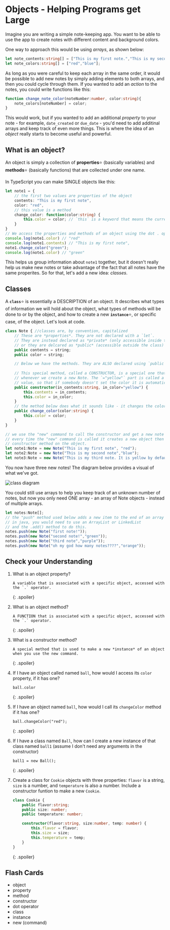 # Objects - Helping Programs get Large

Imagine you are writing a simple note-keeping app. You want to be able to use the app to create notes with different content and background colors.

One way to approach this would be using *arrays*, as shown below:

```ts
let note_contents:string[] = ["This is my first note.","This is my second."];
let note_colors:string[] = ["red","blue"];
```

As long as you were careful to keep each array in the same order, it would be possible to add new notes by simply adding elements to both arrays, and then you could cycle through them. If you wanted to add an *action* to the notes, you could write functions like this:

```ts
function change_note_color(noteNumber:number, color:string){
    note_colors[noteNumber] = color;
}
```

This would work, but if you wanted to add an additional *property* to your note - for example, `date_created` or `due_date` - you'd need to add additinal arrays and keep track of even more things. This is where the idea of an *object* really starts to become useful and powerful.

## What is an object?

An object is simply a collection of **properties**:star: (basically variables) and **methods**:star: (basically functions) that are collected under one name. 

In TypeScript you can make SINGLE objects like this:

```ts
let note1 = {
    // the first two values are properties of the object
    contents: "This is my first note",
    color: "red",
    // this value is a method
    change_color: function(color:string) {
        this.color = color; // `this` is a keyword that means the current object itself.
    }
}
// We access the properties and methods of an object using the dot . operator
console.log(note1.color) // "red"
console.log(note1.contents) // "This is my first note",
note1.change_color("green");
console.log(note1.color) // "green"
```

This helps us group information about `note1` together, but it doesn't really help us make new notes or take advantage of the fact that all notes have the same properites. So for that, let's add a new idea: *classes*.

## Classes

A **`class`**:star: is essentially a DESCRIPTION of an object. It describes what types of information we will hold about the object, what types of methods will be done to or by the object, and how to create a new **`instance`**:star:, or specific case, of the object. Let's look at code.

```ts
class Note { //classes are, by convention, capitalized
    // These are *properties*. They are not declared with a `let`.
    // They are instead declared as *private* (only accessible inside the class)
    // or they are delcared as *public* (accessible outside the class)
    public contents = string;
    public color = string;

    // Below we have the methods. They are ALSO declared using `public` or `private`.
    
    // This special method, called a CONSTRUCTOR, is a special one that is used
    // whenever we create a new Note. The `="yellow"` part is called a default
    // value, so that if somebody doesn't set the color it is automatically yellow.
    public constructor(in_contents:string, in_color="yellow") {
        this.contents = in_contents;
        this.color = in_color; 
    }
    // the method below does what it sounds like - it changes the color!
    public change_color(color:string) {
        this.color = color;
    }
}

// we use the "new" command to call the constructor and get a new note
// every time the "new" command is called it creates a new object then runs the 
// constructor method on the object.
let note1:Note = new Note("This is my first note", "red");
let note2:Note = new Note("This is my second note","blue");
let note3:Note = new Note("This is my third note. It is yellow by default!");
```

You now have three new notes! The diagram below provides a visual of what we've got.

![class diagram](media/05/class_instance.png)

You could still use arrays to help you keep track of an unknown number of notes, but now you only need ONE array - an array of Note objects - instead of multiple arrays.
```ts
let notes:Note[];
// the "push" method used below adds a new item to the end of an array in TypeScript
// in java, you would need to use an ArrayList or LinkedList 
// and the .add() method to do this.
notes.push(new Note("first note!"));
notes.push(new Note("second note!","green"));
notes.push(new Note("third note","purple"));
notes.push(new Note("oh my god how many notes????","orange"));
```

## Check your Understanding

1. What is an object property?
   
   ```
   A variable that is associated with a specific object, accessed with the `.` operator.
   ```
   {: .spoiler}

2. What is an object method?
   
   ```
   A FUNCTION that is associated with a specific object, accessed with the `.` operator.
   ```
   {: .spoiler}
   
3. What is a constructor method?
   
   ```
   A special method that is used to make a new *instance* of an object when you use the new command.
   ```
   {: .spoiler}
   
4. If I have an object called named `ball`, how would I access its `color` property, if it has one?
   
   ```
   ball.color
   ```
   {: .spoiler}

5. If I have an object named `ball`, how would I call its `changeColor` method if it has one?
   
   ```
   ball.changeColor("red");
   ```
   {: .spoiler}

6. If I have a class named `Ball`, how can I create a new instance of that class named `ball1` (assume I don't need any arguments in the constructor)
   
   ```
   ball1 = new Ball();
   ```
   {: .spoiler}

7. Create a class for `Cookie` objects with three properties: `flavor` is a string, `size` is a number, and `temperature` is also a number. Include a constructor funtion to make a new `Cookie`.
   
   ```ts
   class Cookie {
       public flavor:string;
       public size: number;
       public temperature: number;

       constructor(flavor:string, size:number, temp: number) {
           this.flavor = flavor;
           this.size = size;
           this.temperature = temp;
       }
   }
   ```
   {: .spoiler}

## Flash Cards
* object
* property
* method
* constructor
* dot operator
* class
* instance
* new (command)